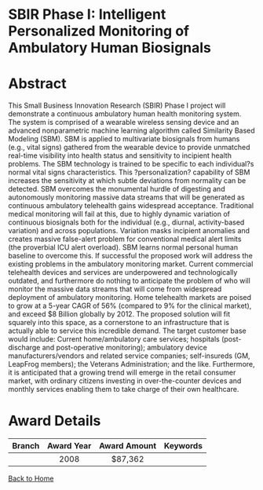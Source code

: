 
SBIR Phase I: Intelligent Personalized Monitoring of Ambulatory Human Biosignals
================================================================================

# Abstract


This Small Business Innovation Research (SBIR) Phase I project will demonstrate a continuous ambulatory human health monitoring system. The system is comprised of a wearable wireless sensing device and an advanced nonparametric machine learning algorithm called Similarity Based Modeling (SBM). SBM is applied to multivariate biosignals from humans (e.g., vital signs) gathered from the wearable device to provide unmatched real-time visibility into health status and sensitivity to incipient health problems. The SBM technology is trained to be specific to each individual?s normal vital signs characteristics. This ?personalization? capability of SBM increases the sensitivity at which subtle deviations from normality can be detected. SBM overcomes the monumental hurdle of digesting and autonomously monitoring massive data streams that will be generated as continuous ambulatory telehealth gains widespread acceptance. Traditional medical monitoring will fail at this, due to highly dynamic variation of continuous biosignals both for the individual (e.g., diurnal, activity-based variation) and across populations. Variation masks incipient anomalies and creates massive false-alert problem for conventional medical alert limits (the proverbial ICU alert overload). SBM learns normal personal human baseline to overcome this.  If successful the proposed work will address the existing problems in the ambulatory monitoring market. Current commercial telehealth devices and services are underpowered and technologically outdated, and furthermore do nothing to anticipate the problem of who will monitor the massive data streams that will come
from widespread deployment of ambulatory monitoring. Home telehealth markets are poised to grow at a 5-year CAGR of 56% (compared to 9% for the clinical market), and exceed $8 Billion globally by 2012. The proposed solution will fit squarely into this space, as a cornerstone to an infrastructure that is actually able to service this incredible demand. The target customer base would include: Current home/ambulatory care services; hospitals (post-discharge and post-operative monitoring); ambulatory device manufacturers/vendors and related service companies; self-insureds (GM, LeapFrog members); the Veterans Administration; and the like. Furthermore, it is anticipated that a growing trend will emerge in the retail consumer market, with ordinary citizens investing in over-the-counter devices and monthly services enabling them to take charge of their own healthcare.  

# Award Details

|Branch|Award Year|Award Amount|Keywords|
| :---: | :---: | :---: | :---: |
||2008|$87,362||
  
  


[Back to Home](https://github.com/chrischow/dod_sbir_awards/Reports/JT/#106)